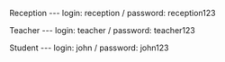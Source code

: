 Reception --- login: reception / password: reception123

Teacher --- login: teacher / password: teacher123

Student --- login: john / password: john123
